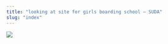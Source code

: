 ```yaml
---
title: "looking at site for girls boarding school – SUDA"
slug: "index"
---
```


[![](/wp-content/DSCF3179-300x225.jpg)](/wp-content/DSCF3179.jpg)